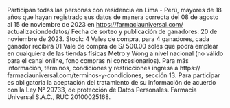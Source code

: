 Participan todas las personas con residencia en Lima - Perú, mayores de 18 años que hayan registrado sus
datos de manera correcta del 08 de agosto al 15 de noviembre de 2023 en https://farmaciauniversal.com/
actualizaciondedatos/ Fecha de sorteo y publicación de ganadores: 20 de noviembre de 2023. Stock: 4 Vales de 
compra, para 4 ganadores, cada ganador recibirá 01 Vale de compra de S/ 500.00 soles que podrá emplear en 
cualquiera de las tiendas físicas Metro y Wong a nivel nacional (no válido para el canal online, fono compras 
ni concesionarios). Para más información, términos, condiciones y restricciones ingresa a https://
farmaciauniversal.com/terminos-y-condiciones, sección 13. Para participar es obligatoria la aceptación del 
tratamiento de su información de acuerdo con la Ley N° 29733, de protección de Datos Personales. Farmacia 
Universal S.A.C., RUC 20100025168.